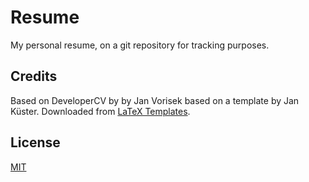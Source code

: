 # Resume

My personal resume, on a git repository for tracking purposes.

## Credits

Based on DeveloperCV by by Jan Vorisek based on a template by Jan Küster. Downloaded from [LaTeX Templates](https://www.latextemplates.com/template/developer-cv).

## License

[MIT](https://choosealicense.com/licenses/mit/)
